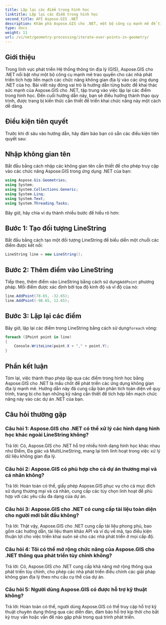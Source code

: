 ```yaml
---
title: Lặp lại các điểm trong hình học
linktitle: Lặp lại các điểm trong hình học
second_title: API Aspose.GIS .NET
description: Khám phá Aspose.GIS cho .NET, một bộ công cụ mạnh mẽ để tích hợp liền mạch các chức năng không gian địa lý vào các ứng dụng .NET của bạn.
type: docs
weight: 11
url: /vi/net/geometry-processing/iterate-over-points-in-geometry/
---
```

## Giới thiệu

Trong lĩnh vực phát triển Hệ thống thông tin địa lý (GIS), Aspose.GIS cho .NET nổi bật như một bộ công cụ mạnh mẽ trao quyền cho các nhà phát triển tích hợp liền mạch các chức năng không gian địa lý vào các ứng dụng .NET của họ. Bài viết này đóng vai trò là hướng dẫn từng bước để khai thác sức mạnh của Aspose.GIS cho .NET, tập trung vào việc lặp lại các điểm trong hình học. Đến cuối hướng dẫn này, bạn sẽ điều hướng thành thạo quy trình, được trang bị kiến thức cần thiết để triển khai chức năng này một cách dễ dàng.

## Điều kiện tiên quyết

Trước khi đi sâu vào hướng dẫn, hãy đảm bảo bạn có sẵn các điều kiện tiên quyết sau:

## Nhập không gian tên

Bắt đầu bằng cách nhập các không gian tên cần thiết để cho phép truy cập vào các chức năng Aspose.GIS trong ứng dụng .NET của bạn:

```csharp
using Aspose.Gis.Geometries;
using System;
using System.Collections.Generic;
using System.Linq;
using System.Text;
using System.Threading.Tasks;
```

Bây giờ, hãy chia ví dụ thành nhiều bước để hiểu rõ hơn:

## Bước 1: Tạo đối tượng LineString

Bắt đầu bằng cách tạo một đối tượng LineString để biểu diễn một chuỗi các điểm được kết nối:

```csharp
LineString line = new LineString();
```

## Bước 2: Thêm điểm vào LineString

 Tiếp theo, thêm điểm vào LineString bằng cách sử dụng`AddPoint` phương pháp. Mỗi điểm được xác định bởi tọa độ kinh độ và vĩ độ của nó:

```csharp
line.AddPoint(78.65, -32.65);
line.AddPoint(-98.65, 12.65);
```

## Bước 3: Lặp lại các điểm

Bây giờ, lặp lại các điểm trong LineString bằng cách sử dụng`foreach` vòng:

```csharp
foreach (IPoint point in line)
{
    Console.WriteLine(point.X + "," + point.Y);
}
```

## Phần kết luận

Tóm lại, việc thành thạo phép lặp qua các điểm trong hình học bằng Aspose.GIS cho .NET là mấu chốt để phát triển các ứng dụng không gian địa lý mạnh mẽ. Hướng dẫn này đã cung cấp bản phân tích toàn diện về quy trình, trang bị cho bạn những kỹ năng cần thiết để tích hợp liền mạch chức năng này vào các dự án .NET của bạn.

## Câu hỏi thường gặp

### Câu hỏi 1: Aspose.GIS cho .NET có thể xử lý các hình dạng hình học khác ngoài LineString không?

Trả lời: Có, Aspose.GIS cho .NET hỗ trợ nhiều hình dạng hình học khác nhau như Điểm, Đa giác và MultiLineString, mang lại tính linh hoạt trong việc xử lý dữ liệu không gian địa lý.

### Câu hỏi 2: Aspose.GIS có phù hợp cho cả dự án thương mại và cá nhân không?

Trả lời: Hoàn toàn có thể, giấy phép Aspose.GIS phục vụ cho cả mục đích sử dụng thương mại và cá nhân, cung cấp các tùy chọn linh hoạt để phù hợp với các yêu cầu đa dạng của dự án.

### Câu hỏi 3: Aspose.GIS cho .NET có cung cấp tài liệu toàn diện cho người mới bắt đầu không?

Trả lời: Thật vậy, Aspose.GIS cho .NET cung cấp tài liệu phong phú, bao gồm các hướng dẫn, tài liệu tham khảo API và ví dụ về mã, tạo điều kiện thuận lợi cho việc triển khai suôn sẻ cho các nhà phát triển ở mọi cấp độ.

### Câu hỏi 4: Tôi có thể mở rộng chức năng của Aspose.GIS cho .NET thông qua phát triển tùy chỉnh không?

Trả lời: Có, Aspose.GIS cho .NET cung cấp khả năng mở rộng thông qua phát triển tùy chỉnh, cho phép các nhà phát triển điều chỉnh các giải pháp không gian địa lý theo nhu cầu cụ thể của dự án.

### Câu hỏi 5: Người dùng Aspose.GIS có được hỗ trợ kỹ thuật không?

Trả lời: Hoàn toàn có thể, người dùng Aspose.GIS có thể truy cập hỗ trợ kỹ thuật chuyên dụng thông qua các diễn đàn, đảm bảo hỗ trợ kịp thời cho bất kỳ truy vấn hoặc vấn đề nào gặp phải trong quá trình phát triển.